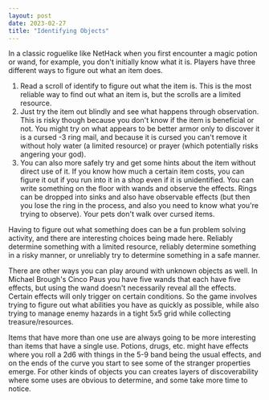 ```yaml
---
layout: post
date: 2023-02-27
title: "Identifying Objects"
---
```


In a classic roguelike like NetHack when you first encounter a magic potion or wand, for example, you don't initially know what it is. Players have three different ways to figure out what an item does.

1. Read a scroll of identify to figure out what the item is. This is the most reliable way to find out what an item is, but the scrolls are a limited resource.
2. Just try the item out blindly and see what happens through observation. This is risky though because you don't know if the item is beneficial or not. You might try on what appears to be better armor only to discover it is a cursed -3 ring mail, and because it is cursed you can't remove it without holy water (a limited resource) or prayer (which potentially risks angering your god).
3. You can also more safely try and get some hints about the item without direct use of it. If you know how much a certain item costs, you can figure it out if you run into it in a shop even if it is unidentified. You can write something on the floor with wands and observe the effects. Rings can be dropped into sinks and also have observable effects (but then you lose the ring in the process, and also you need to know what you're trying to observe). Your pets don't walk over cursed items.

Having to figure out what something does can be a fun problem solving activity, and there are interesting choices being made here. Reliably determine something with a limited resource, reliably determine something in a risky manner, or unreliably try to determine something in a safe manner.

There are other ways you can play around with unknown objects as well. In Michael Brough's Cinco Paus you have five wands that each have five effects, but using the wand doesn't necessarily reveal all the effects. Certain effects will only trigger on certain conditions. So the game involves trying to figure out what abilities you have as quickly as possible, while also trying to manage enemy hazards in a tight 5x5 grid while collecting treasure/resources.

Items that have more than one use are always going to be more interesting than items that have a single use. Potions, drugs, etc. might have effects where you roll a 2d6 with things in the 5-9 band being the usual effects, and on the ends of the curve you start to see some of the stranger properties emerge. For other kinds of objects you can creates layers of discoverability where some uses are obvious to determine, and some take more time to notice.
